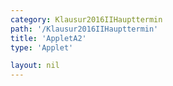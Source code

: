 ```yaml
---
category: Klausur2016IIHaupttermin
path: '/Klausur2016IIHaupttermin'
title: 'AppletA2'
type: 'Applet'

layout: nil
---
```

<script type="text/javascript" src="https://cdnjs.cloudflare.com/ajax/libs/jsxgraph/0.99.7/jsxgraphcore.js"></script>
<link type="text/css" href="https://cdnjs.cloudflare.com/ajax/libs/jsxgraph/0.99.6/jsxgraph.css"><link rel="stylesheet" type="text/css" href="//cdnjs.cloudflare.com/ajax/libs/jsxgraph/0.99.7/jsxgraph.css" />
<div id="2ea9f95a-4caa-4406-9fa9-d205d345121d" class="jxgbox" style="width:500px; height:500px">
<script type="text/javascript">
(function(){

//board
var board = JXG.JSXGraph.initBoard('2ea9f95a-4caa-4406-9fa9-d205d345121d', {
                boundingbox: [-4, 8, 9, -5],
                axis: false
                
            });
      

//graphs
var Gb = board.create('functiongraph', [function(){ return 0;}, 4,12], {visible: false});


//points
var A = board.create('point', [-3, 0], {name: 'A', fixed: true, size:2, label:{fontsize:15, offset:[-15,15]}});
var  L = board.create('point', [0, 0], {name: 'L', fixed: true, size:2, label:{fontsize:15}});
var B = board.create('glider', [6, 0, Gb], {name: 'B', fixed: false, color: 'orange', size:2, label:{fontsize:15}});
var D = board.create('point', [0, function(){
return 4 - (B.X() - 6);
}], {name: 'D', fixed: true, color:'green'});
var C = board.create('point', [4.5, function(){
return 4 - (B.X() - 6);
}], {name: 'C', fixed: true, color:'green', size:2, label:{fontsize:15}});

board.create('line', [A, B], {color:'gray', strokeWidth:0.7});

//segments
var AL = board.create('segment', [A,L], {color:'blue'});
var T = board.create('text', [-1.5, 0 , '3'], {fontsize:18});
var AD = board.create('segment', [A,D], {color:'green'});
var DL = board.create('segment', [D,L], {color:'green'});
var BL = board.create('segment', [B,L], {color:'green'});
var BC = board.create('segment', [B,C], {color:'green'});
var DC = board.create('segment', [D,C], {color:'green'});

board.create('segment', [[4.5, 0], B], {color:'purple'});

//angles
var DLA = board.create('angle', [D, L, A], {orthotype: 'sectordot', name:' ', radius:1});

//text
var x_T = board.create('text', [1, 5, function(){ return 'x = ' + JXG.toFixed(B.X() - 6, 2) + 'cm' ;}], {fontsize: 18, fontColor:'purple', color:'purple', fontcolor:'purple'});

var area_T = board.create('text', [3.7 , 5, function(){return 'A(' + JXG.toFixed((B.X() - 6), 2) + ') = ' +JXG.toFixed((-0.5 * (B.X() - 6) * (B.X() - 6) - 4.75 * (B.X() - 6) +27), 2) + 'cm^2';}], {fontsize: 18});
var nr_T = board.create('text', [-3, 7, '2016 HT MatII/III A2'], {fontsize: 18});

board.create('text', [2.1, function(){return D.Y();}, '4,5'], {fontsize:18});

})();
  3
  </script>
  </div>
